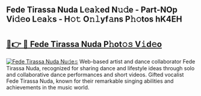 ## Fede Tirassa Nuda L𝚎a𝚔ed N𝚞𝚍e - Part-NOp Vi𝚍𝚎o L𝚎a𝚔s - H𝚘𝚝 O𝚗𝚕yf𝚊ns P𝚑𝚘tos hK4EH

# <h2><a href="http://kf4bffe.oniu.top/?m=Fede+Tirassa+Nuda">🔗👉 🔴 Fede Tirassa Nuda P𝚑ot𝚘𝚜 V𝚒d𝚎o</a></h2>

[![Fede Tirassa Nuda Nu𝚍e𝚜](https://i.imgur.com/0qMVB7G.gif)](http://kf4bffe.oniu.top/?m=Fede+Tirassa+Nuda)
Web-based artist and dance collaborator Fede Tirassa Nuda, recognized for sharing dance and lifestyle ideas through solo and collaborative dance performances and short videos. Gifted vocalist Fede Tirassa Nuda, known for their remarkable singing abilities and achievements in the music world.  
